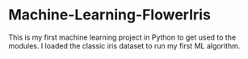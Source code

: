 # Machine-Learning-FlowerIris
This is my first machine learning project in Python to get used to the modules. I loaded the classic iris dataset to run my first ML algorithm. 
